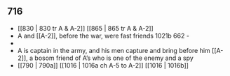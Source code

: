 ## 716
- [[830 | 830 tr A &amp; A-2]] [[865 | 865 tr A &amp; A-2]] 
- A and [[A-2]], before the war, were fast friends 1021b 662 -
- 
- A is captain in the army, and his men capture and bring before him [[A-2]], a bosom friend of A’s who is one of the enemy and a spy
- [[790 | 790a]] [[1016 | 1016a ch A-5 to A-2]] [[1016 | 1016b]] 

